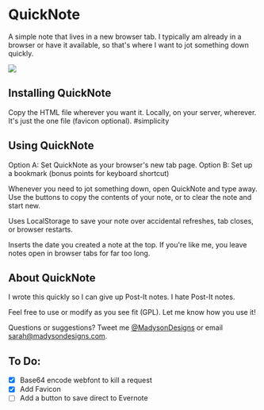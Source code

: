 # QuickNote

A simple note that lives in a new browser tab. I typically am already in a browser or have it available, so that's where I want to jot something down quickly.

![](https://raw.githubusercontent.com/swhinnem/quicknote/master/screenshot.png)

## Installing QuickNote

Copy the HTML file wherever you want it. Locally, on your server, wherever. It's just the one file (favicon optional). #simplicity

## Using QuickNote

Option A: Set QuickNote as your browser's new tab page.
Option B: Set up a bookmark (bonus points for keyboard shortcut)

Whenever you need to jot something down, open QuickNote and type away. Use the buttons to copy the contents of your note, or to clear the note and start new.

Uses LocalStorage to save your note over accidental refreshes, tab closes, or browser restarts.

Inserts the date you created a note at the top. If you're like me, you leave notes open in browser tabs for far too long. 

## About QuickNote

I wrote this quickly so I can give up Post-It notes. I hate Post-It notes.

Feel free to use or modify as you see fit (GPL). Let me know how you use it!

Questions or suggestions? Tweet me [@MadysonDesigns](http://twitter.com/madysondesigns) or email sarah@madysondesigns.com.

## To Do:

- [X] Base64 encode webfont to kill a request
- [X] Add Favicon
- [ ] Add a button to save direct to Evernote
